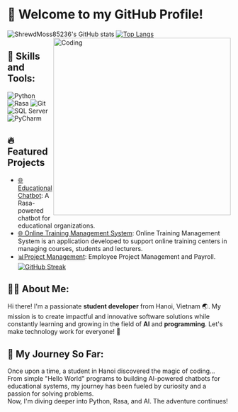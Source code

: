 # 👋 Welcome to my GitHub Profile!
![ShrewdMoss85236's GitHub stats](https://github-readme-stats.vercel.app/api?username=ShrewdMoss85236&show_icons=true&theme=radical)
[![Top Langs](https://github-readme-stats.vercel.app/api/top-langs/?username=ShrewdMoss85236&layout=compact&theme=radical)](https://github.com/anuraghazra/github-readme-stats)
<img align="right" alt="Coding" width="400" src="https://media.giphy.com/media/LmNwrBhejkK9EFP504/giphy.gif">

## 🚀 Skills and Tools:
<p>
  <img src="https://img.shields.io/badge/Python-3776AB?style=for-the-badge&logo=python&logoColor=white" alt="Python">
  <img src="https://img.shields.io/badge/Rasa-56347C?style=for-the-badge&logo=rasa&logoColor=white" alt="Rasa">
  <img src="https://img.shields.io/badge/Git-F05032?style=for-the-badge&logo=git&logoColor=white" alt="Git">
  <img src="https://img.shields.io/badge/SQL Server-CC2927?style=for-the-badge&logo=microsoft-sql-server&logoColor=white" alt="SQL Server">
  <img src="https://img.shields.io/badge/PyCharm-000000?style=for-the-badge&logo=pycharm&logoColor=white" alt="PyCharm">
</p>

## 🔥 Featured Projects
- [🌐 Educational Chatbot](https://github.com/ShrewdMoss85236/edu-chatbot): A Rasa-powered chatbot for educational organizations.
- [🌐 Online Training Management System](https://github.com/ShrewdMoss85236/online-training-management-system): Online Training Management System is an application developed to support online training centers in managing courses, students and lecturers.
- [📊Project Management](https://github.com/ShrewdMoss85236/project-management): Employee Project Management and Payroll.
[![GitHub Streak](https://streak-stats.demolab.com/?user=ShrewdMoss85236&theme=radical)](https://git.io/streak-stats)

## 🧑‍💻 About Me:
Hi there! I'm a passionate **student developer** from Hanoi, Vietnam 🌏. My mission is to create impactful and innovative software solutions while constantly learning and growing in the field of **AI** and **programming**. Let's make technology work for everyone! 🚀

## 🌟 My Journey So Far:
Once upon a time, a student in Hanoi discovered the magic of coding...  
From simple "Hello World" programs to building AI-powered chatbots for educational systems, my journey has been fueled by curiosity and a passion for solving problems.  
Now, I'm diving deeper into Python, Rasa, and AI. The adventure continues!
